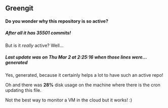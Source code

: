 ## Greengit

#### Do you wonder why this repository is so active?

##### After all it has 35501 commits!

But is it *really* active? Well...

##### Last update was on Thu Mar 2 at 2:25:16 when those lines were... generated

Yes, generated, because it certainly helps a lot to have such an active repo!

Oh and there was **28%** disk usage on the machine
where there is the cron updating this file.

Not the best way to monitor a VM in the cloud but it works! :)
